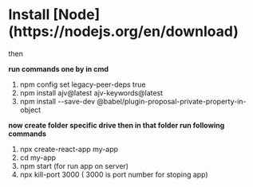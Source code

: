 <h1>Install  [Node](https://nodejs.org/en/download) </h1>

then 

**run commands one by  in cmd**

1. npm config set legacy-peer-deps true
2. npm install ajv@latest ajv-keywords@latest
3. npm install --save-dev @babel/plugin-proposal-private-property-in-object

**now create folder specific drive then in that folder run following commands**

1. npx create-react-app my-app
2. cd my-app
3. npm start (for run app on server)
4. npx kill-port 3000 ( 3000 is port number for stoping app)

